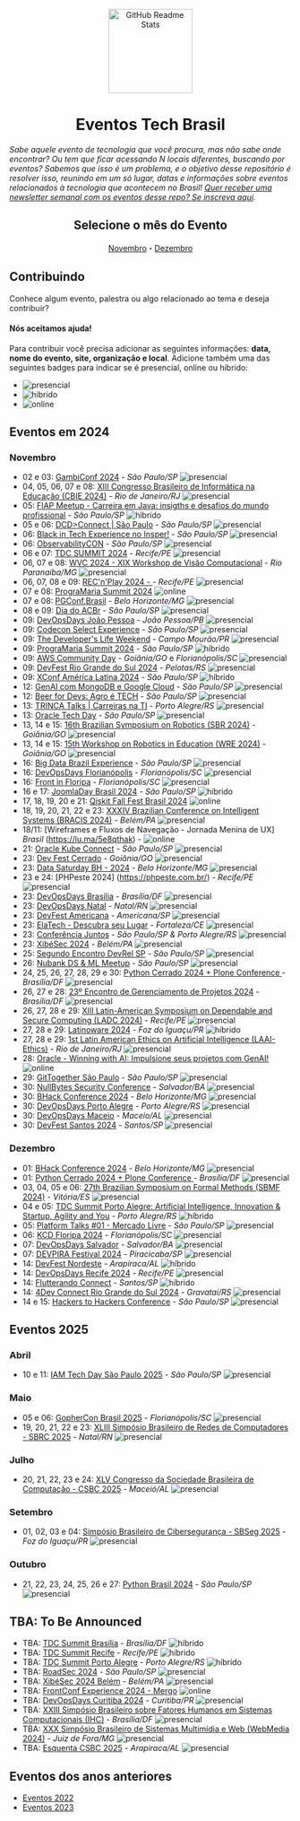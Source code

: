 <p class="header" align="center">
 <img width="150px" src="https://raw.githubusercontent.com/Abacatinhos/agenda-tech-brasil/main/assets/abacatinhos.svg" align="center" alt="GitHub Readme Stats" />
 <h1 align="center">Eventos Tech Brasil</h1> 
</p>

_Sabe aquele evento de tecnologia que você procura, mas não sabe onde encontrar? Ou tem que ficar acessando N locais diferentes, buscando por eventos? Sabemos que isso é um problema, e o objetivo desse repositório é resolver isso, reunindo em um só lugar, datas e informações sobre eventos relacionados à tecnologia que acontecem no Brasil! [Quer receber uma newsletter semanal com os eventos desse repo? Se inscreva aqui](https://www.linkedin.com/newsletters/agenda-tech-7235284852013494272/)._

<h2 align="center">Selecione o mês do Evento</h2>
<p class="navigation" align="center">
    <a href="#novembro">Novembro</a>・<a href="#dezembro">Dezembro</a>
</p>

## Contribuindo

Conhece algum evento, palestra ou algo relacionado ao tema e deseja contribuir?

#### Nós aceitamos ajuda!

Para contribuir você precisa adicionar as seguintes informações: **data, nome do evento, site, organização e local**. Adicione também uma das seguintes badges para indicar se é presencial, online ou híbrido:

- ![presencial]
- ![híbrido]
- ![online]

## Eventos em 2024
<!-- ANO2024:START -->

### Novembro
<!-- NOVEMBRO:START -->

- 02 e 03: [GambiConf 2024](https://gambiconf.dev/) - _São Paulo/SP_ ![presencial]
- 04, 05, 06, 07 e 08: [XIII Congresso Brasileiro de Informática na Educação (CBIE 2024)](https://cbie.sbc.org.br/2024/) - _Rio de Janeiro/RJ_ ![presencial]
- 05: [FIAP Meetup - Carreira em Java: insigths e desafios do mundo profissional](https://www.meetup.com/fiapmeetups/events/304166526) - _São Paulo/SP_ ![híbrido]
- 05 e 06: [DCD>Connect | São Paulo](https://www.datacenterdynamics.com/br/dcd-connect/dcdconnect-sao-paulo/2024/) - _São Paulo/SP_ ![presencial]
- 06: [Black in Tech Experience no Insper!](https://www.insper.edu.br/pt/eventos/2024/11/black-in-tech-experience) - _São Paulo/SP_ ![presencial]
- 06: [ObservabilityCON](https://grafana.com/pt-br/events/observabilitycon-on-the-road/2024/sao-paulo/?li_fat_id=3c741945-32bf-45ab-9ef8-2ac47630a9ac&src=li&mdm=cpc&camp=ocr-2024-sao-paulo) - _São Paulo/SP_ ![presencial]
- 06 e 07: [TDC SUMMIT 2024](https://thedevconf.com/tdc/2024/summit-recife/) - _Recife/PE_ ![presencial]
- 06, 07 e 08: [WVC 2024 - XIX Workshop de Visão Computacional](https://wvc2024.ufv.br/) - _Rio Paranaíba/MG_ ![presencial]
- 06, 07, 08 e 09: [REC'n'Play 2024 - ](https://recnplay.pe/) - _Recife/PE_ ![presencial]
- 07 e 08: [PrograMaria Summit 2024](https://doity.com.br/programaria-summit-2024) ![online]
- 07 e 08: [PGConf.Brasil](https://2024.pgconf.com.br/) - _Belo Horizonte/MG_ ![presencial]
- 08 e 09: [Dia do ACBr](https://www.diadoacbr.com.br/) - _São Paulo/SP_ ![presencial]
- 09: [DevOpsDays João Pessoa](https://devopsdays.org/events/2024-joao-pessoa/welcome/) - _João Pessoa/PB_ ![presencial]
- 09: [Codecon Select Experience](https://codecon.dev/select) - _São Paulo/SP_ ![presencial]
- 09: [The Developer's Life Weekend](https://weekend.developerslife.tech/inscricao) - _Campo Mourão/PR_ ![presencial]
- 09: [PrograMaria Summit 2024](https://doity.com.br/programaria-summit-2024) - _São Paulo/SP_ ![híbrido]
- 09: [AWS Community Day](https://awscommunityday.com.br/) - _Goiânia/GO_ e _Florianópolis/SC_ ![presencial]
- 09: [DevFest Rio Grande do Sul 2024](https://www.sympla.com.br/evento/devfest-rio-grande-do-sul-2024/2613757) - _Pelotas/RS_ ![presencial]
- 09: [XConf América Latina 2024](https://www.thoughtworks.com/pt-br/about-us/events/xconf/2024/latam) - _São Paulo/SP_ ![híbrido]
- 12: [GenAI com MongoDB e Google Cloud](https://rsvp.withgoogle.com/events/gcloud-encounter-mongodb-sp) - _São Paulo/SP_ ![presencial]
- 12: [Beer for Devs: Agro é TECH](https://eventos.totvs.com/event/beer-for-devs-agro-e-tech) - _São Paulo/SP_ ![presencial]
- 13: [TRINCA Talks | Carreiras na TI](https://gdg.community.dev/events/details/google-gdg-porto-alegre-presents-trinca-talks-carreiras-na-ti/) - _Porto Alegre/RS_ ![presencial]
- 13: [Oracle Tech Day](https://eventreg.oracle.com/profile/web/index.cfm?PKwebID=0x895319abcd&source=WWMK240827P00047:em:ip:ie:pt:::SEV400372767&elq_mid=259996&sh=162218080213260824181422130712140209302801&cmid=WWMK240827P00047C00001) - _São Paulo/SP_ ![presencial]
- 13, 14 e 15: [16th Brazilian Symposium on Robotics (SBR 2024)](https://natalnet.br/sbr2024/) - _Goiânia/GO_ ![presencial]
- 13, 14 e 15: [15th Workshop on Robotics in Education (WRE 2024)](https://www.natalnet.br/wre2024/) - _Goiânia/GO_ ![presencial]
- 16: [Big Data Brazil Experience](https://www.bigdatabrazilexperience.com.br/) - _São Paulo/SP_ ![presencial]
- 16: [DevOpsDays Florianópolis](https://devopsdays.org/events/2024-florianopolis/welcome/) - _Florianópolis/SC_ ![presencial]
- 16: [Front in Floripa](https://frontin.floripa.br/) - _Florianópolis/SC_ ![presencial]
- 16 e 17: [JoomlaDay Brasil 2024](https://joomladaybrasil.com.br) - _São Paulo/SP_ ![híbrido]
- 17, 18, 19, 20 e 21: [Qiskit Fall Fest Brasil 2024](https://qiskit-fall-fest-2024-brasil.github.io/) ![online]
- 18, 19, 20, 21, 22 e 23: [XXXIV Brazilian Conference on Intelligent Systems (BRACIS 2024)](https://bracis.sbc.org.br/2024/) - _Belém/PA_ ![presencial]
- 18/11: [Wireframes e Fluxos de Navegação - Jornada Menina de UX] _Brasil_ (https://lu.ma/5e8qthak) - ![online]
- 21: [Oracle Kube Connect](https://g1cde62092a80c9-apexstudydb.adb.us-chicago-1.oraclecloudapps.com/ords/r/study/postgresqlday110/home) - _São Paulo/SP_ ![presencial]
- 23: [Dev Fest Cerrado](https://devfestcerrado.com.br/) - _Goiânia/GO_ ![presencial]
- 23: [Data Saturday BH - 2024](https://www.sympla.com.br/evento/data-saturday-belo-horizonte-2024-1097/2597146) - _Belo Horizonte/MG_ ![presencial]
- 23 e 24: [PHPeste 2024] (https://phpeste.com.br/) - _Recife/PE_ ![presencial]
- 23: [DevOpsDays Brasília](https://devopsdays.org/events/2024-brasilia/welcome/) - _Brasília/DF_ ![presencial]
- 23: [DevOpsDays Natal](https://devopsdays.org/events/2024-natal/welcome/) - _Natal/RN_ ![presencial]
- 23: [DevFest Americana](https://gdg.community.dev/events/details/google-gdg-americana-presents-devfest-americana-2024/) - _Americana/SP_ ![presencial]
- 23: [ElaTech - Descubra seu Lugar](https://l.instagram.com/?u=https%3A%2F%2Fwww.sympla.com.br%2Fevento%2Felatech-descubra-seu-lugar%2F2667206%3F_gl%3D1%252Aqcayxl%252A_gcl_au%252AMTEyNDMwMzI1Mi4xNzI3MjAyOTU4%252A_ga%252AMTU4Mzc1MTUwOS4xNzEzNTc2NTQw%252A_ga_KXH10SQTZF%252AMTcyNzgzNjkwMy4zLjEuMTcyNzgzNzkyMS41NS4wLjIwMzE2NjI2MTk%26fbclid%3DPAZXh0bgNhZW0CMTEAAabA07gl8IZaGVxqFvoJvac4NsZ0_3sSA0citGqubh7rMMmsmLYi10CeM2M_aem_69xmlAFlvb8IBEjMqtYqtA&e=AT0BATIl_4RASVPdlrhe6GqnennBcCU-FH_qrMxpDy_i5QwTeAiE8LknwS5wCRvbanq0uETe-06EJKejV1wD51_1cAT6Zxjpf2odW-lIe-015AyClm7dUQ) - _Fortaleza/CE_ ![presencial]
- 23: [Conferência Juntos](https://www.conferenciajuntos.com/) - _São Paulo/SP & Porto Alegre/RS_ ![presencial]
- 23: [XibéSec 2024](https://www.sympla.com.br/xibsec-2024__2639304) - _Belém/PA_ ![presencial]
- 25: [Segundo Encontro DevRel SP](https://docs.google.com/forms/d/18MrugSpIATu5nZmBeRN6qmDXKXDtZ_mDLHfOsdpqxHU/edit) - _São Paulo/SP_ ![presencial]
- 26: [Nubank DS & ML Meetup](https://www.meetup.com/pt-BR/machine-learning-big-data-engenharia/) - _São Paulo/SP_ ![presencial]
- 24, 25, 26, 27, 28, 29 e 30: [Python Cerrado 2024 + Plone Conference ](https://2024.ploneconf.org/pt-br) - _Brasília/DF_ ![presencial]
- 26, 27 e 28: [23º Encontro de Gerenciamento de Projetos 2024](https://www.sympla.com.br/evento/encontro-de-gerenciamento-de-projetos-2024/2275325?referrer=pmidf.org) - _Brasília/DF_ ![presencial]
- 26, 27, 28 e 29: [XIII Latin-American Symposium on Dependable and Secure Computing (LADC 2024)](https://ladc.sbc.org.br/2024/) - _Recife/PE_ ![presencial]
- 27, 28 e 29: [Latinoware 2024](https://latinoware.org/) - _Foz do Iguaçu/PR_ ![híbrido]
- 27, 28 e 29: [1st Latin American Ethics on Artificial Intelligence (LAAI-Ethics)](https://laai-ethics.com/en/home-english/) - _Rio de Janeiro/RJ_ ![presencial]
- 28: [Oracle - Winning with AI: Impulsione seus projetos com GenAI!](https://go.oracle.com/LP=145317?elqCampaignId=565639) ![online]
- 29: [GitTogether São Paulo](https://docs.google.com/forms/d/e/1FAIpQLScKnw-PHeAp6pCFvbIk8YIqgXVhqQGBW06wglz3obxFHYFHiQ/viewform) - _São Paulo/SP_ ![presencial]
- 30: [NullBytes Security Conference](https://www.nullbyte-con.org/) - _Salvador/BA_ ![presencial]
- 30: [BHack Conference 2024](https://www.bhack.com.br/) - _Belo Horizonte/MG_ ![presencial]
- 30: [DevOpsDays Porto Alegre](https://devopsdays.org/events/2024-porto-alegre/welcome/) - _Porto Alegre/RS_ ![presencial]
- 30: [DevOpsDays Maceio](https://devopsdays.org/events/2024-maceio/welcome/) - _Maceio/AL_ ![presencial]
- 30: [DevFest Santos 2024](https://www.sympla.com.br/evento/devfest-santos-2024/2553155) - _Santos/SP_ ![presencial]

<!-- NOVEMBRO:END -->

### Dezembro
<!-- DEZEMBRO:START -->

- 01: [BHack Conference 2024](https://www.bhack.com.br/) - _Belo Horizonte/MG_ ![presencial]
- 01: [Python Cerrado 2024 + Plone Conference ](https://2024.ploneconf.org/pt-br) - _Brasília/DF_ ![presencial]
- 03, 04, 05 e 06: [27th Brazilian Symposium on Formal Methods (SBMF 2024)](https://sbmf24.ifes.edu.br/) - _Vitória/ES_ ![presencial]
- 04 e 05: [TDC Summit Porto Alegre: Artificial Intelligence, Innovation & Startup, Agility and You](https://thedevconf.com/tdc/2024/summit-porto-alegre/) - _Porto Alegre/RS_ ![híbrido]
- 05: [Platform Talks #01 - Mercado Livre](https://lu.ma/vpyeh9o3) - _São Paulo/SP_ ![presencial]
- 06: [KCD Floripa 2024](https://community.cncf.io/events/details/cncf-kcd-brasil-presents-kcd-floripa-brasil-2024-1/) - _Florianópolis/SC_ ![presencial]
- 07: [DevOpsDays Salvador](https://devopsdays.org/events/2024-salvador/welcome/) - _Salvador/BA_ ![presencial]
- 07: [DEVPIRA Festival 2024](https://www.devpira.com.br/eventos/devpira-festival-2024) - _Piracicaba/SP_ ![presencial]
- 14: [DevFest Nordeste](https://doity.com.br/devfest-nordeste-2024) - _Arapiraca/AL_ ![híbrido]
- 14: [DevOpsDays Recife 2024](https://devopsdays.org/events/2024-recife/welcome/) - _Recife/PE_ ![presencial]
- 14: [Flutterando Connect](https://connect.flutterando.com.br/) - _Santos/SP_ ![híbrido]
- 14: [4Dev Connect Rio Grande do Sul 2024](https://www.sympla.com.br/evento/4dev-connect-rio-grande-do-sul-2024/2704715) - _Gravataí/RS_ ![presencial]
- 14 e 15: [Hackers to Hackers Conference](https://www.h2hc.com.br/?ref=agendati.com.br) - _São Paulo/SP_ ![presencial]

<!-- DEZEMBRO:END -->

<!-- ANO2024:END -->

## Eventos 2025
<!-- ANO2025:START -->

<!-- JANEIRO:START -->
<!-- JANEIRO:END -->
<!-- FEVEREIRO:START -->
<!-- FEVEREIRO:END -->
<!-- MARÇO:START -->
<!-- MARÇO:END -->

### Abril
<!-- ABRIL:START -->

- 10 e 11: [IAM Tech Day São Paulo 2025](https://iamtechday.org/eventos/iam-tech-day-sao-paulo-abril-2025-presencial) - _São Paulo/SP_ ![presencial]

<!-- ABRIL:END -->

### Maio
<!-- MAIO:START -->

- 05 e 06: [GopherCon Brasil 2025](https://www.blueticket.com.br/evento/35079/gophercon-brasil-2025) - _Florianópolis/SC_ ![presencial]
- 19, 20, 21, 22 e 23: [XLIII Simpósio Brasileiro de Redes de Computadores - SBRC 2025](https://sbrc.sbc.org.br/2025) - _Natal/RN_ ![presencial]

<!-- MAIO:END -->

### Julho
<!-- JULHO:START -->

- 20, 21, 22, 23 e 24: [XLV Congresso da Sociedade Brasileira de Computação - CSBC 2025](https://csbc.sbc.org.br/2025/) - _Maceió/AL_ ![presencial]
  
<!-- JULHO:END -->

### Setembro
<!-- SETEMBRO:START -->

- 01, 02, 03 e 04: [Simpósio Brasileiro de Cibersegurança - SBSeg 2025](https://sbseg2025.ppgia.pucpr.br/) - _Foz do Iguaçu/PR_ ![presencial]

<!-- SETEMBRO:END -->

### Outubro
<!-- OUTUBRO:START -->

- 21, 22, 23, 24, 25, 26 e 27: [Python Brasil 2024](https://2025.pythonbrasil.org.br/) - _São Paulo/SP_ ![presencial]

<!-- OUTUBRO:END -->

<!-- NOVEMBRO:START -->
<!-- NOVEMBRO:END -->
<!-- DEZEMBRO:START -->
<!-- DEZEMBRO:END -->

<!-- ANO2025:END -->

## TBA: To Be Announced
<!-- Essa seção são de eventos que estão previstos para acontecer no ano mas ainda não tem mês, ou dia definidos -->
<!-- TBA:START -->

- TBA: [TDC Summit Brasília](https://thedevconf.com/tdc/2024/summit-brasilia/) - _Brasília/DF_ ![híbrido]
- TBA: [TDC Summit Recife](https://thedevconf.com/tdc/2024/summit-recife/) - _Recife/PE_ ![híbrido]
- TBA: [TDC Summit Porto Alegre](https://thedevconf.com/tdc/2024/summit-porto-alegre/) - _Porto Alegre/RS_ ![híbrido]
- TBA: [RoadSec 2024](https://www.roadsec.com.br) - _São Paulo/SP_ ![presencial]
- TBA: [XibéSec 2024 Belém](.) - _Belém/PA_ ![presencial]
- TBA: [FrontConf Experience 2024 - Mergo](https://www.mergo.com.br/eventos/frontconfxp/) ![online]
- TBA: [DevOpsDays Curitiba 2024](https://devopsdays.org/events/2024-curitiba/welcome/) - _Curitiba/PR_ ![presencial]
- TBA: [XXIII Simpósio Brasileiro sobre Fatores Humanos em Sistemas Computacionais (IHC)](https://www.sbc.org.br/eventos/calendario-de-eventos/evento/657/xxiii-simposio-brasileiro-sobre-fatores-humanos-em-sistemas-computacionais-ihc) - _Brasília/DF_ ![presencial]
- TBA: [XXX Simpósio Brasileiro de Sistemas Multimídia e Web (WebMedia 2024)](https://www.sbc.org.br/eventos/calendario-de-eventos/evento/669/xxx-simposio-brasileiro-de-sistemas-multimidia-e-web-webmedia-2024) - _Juiz de Fora/MG_ ![presencial]
- TBA: [Esquenta CSBC 2025](https://csbc.sbc.org.br/2025/) - _Arapiraca/AL_ ![presencial]

<!-- TBA:END -->

## Eventos dos anos anteriores

- [Eventos 2022](https://github.com/Abacatinhos/eventos-tech-brasil/blob/main/arquivo/2022.md)
- [Eventos 2023](https://github.com/Abacatinhos/eventos-tech-brasil/blob/main/arquivo/2023.md)

<!--LINK DAS BADGES:START-->

[presencial]: https://img.shields.io/static/v1?label=&message=presencial&color=blue
[híbrido]: https://img.shields.io/static/v1?label=&message=h%C3%ADbrido&color=red
[online]: https://img.shields.io/static/v1?label=&message=online&color=purple

<!--LINK DAS BADGES:END-->
